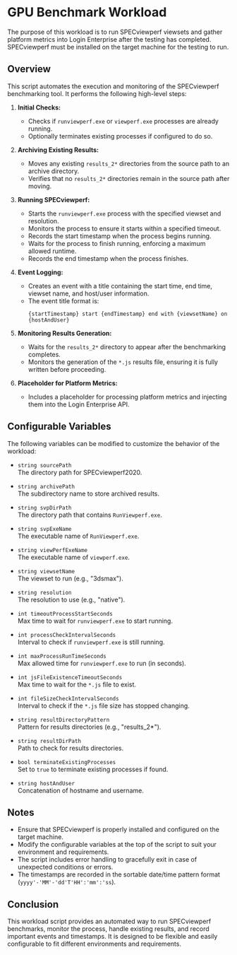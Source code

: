 # GPU Benchmark Workload

The purpose of this workload is to run SPECviewperf viewsets and gather platform metrics into Login Enterprise after the testing has completed. SPECviewperf must be installed on the target machine for the testing to run.

## Overview

This script automates the execution and monitoring of the SPECviewperf benchmarking tool. It performs the following high-level steps:

1. **Initial Checks:**

   - Checks if `runviewperf.exe` or `viewperf.exe` processes are already running.
   - Optionally terminates existing processes if configured to do so.

2. **Archiving Existing Results:**

   - Moves any existing `results_2*` directories from the source path to an archive directory.
   - Verifies that no `results_2*` directories remain in the source path after moving.

3. **Running SPECviewperf:**

   - Starts the `runviewperf.exe` process with the specified viewset and resolution.
   - Monitors the process to ensure it starts within a specified timeout.
   - Records the start timestamp when the process begins running.
   - Waits for the process to finish running, enforcing a maximum allowed runtime.
   - Records the end timestamp when the process finishes.

4. **Event Logging:**

   - Creates an event with a title containing the start time, end time, viewset name, and host/user information.
   - The event title format is:
     ```
     {startTimestamp} start {endTimestamp} end with {viewsetName} on {hostAndUser}
     ```

5. **Monitoring Results Generation:**

   - Waits for the `results_2*` directory to appear after the benchmarking completes.
   - Monitors the generation of the `*.js` results file, ensuring it is fully written before proceeding.

6. **Placeholder for Platform Metrics:**

   - Includes a placeholder for processing platform metrics and injecting them into the Login Enterprise API.

## Configurable Variables

The following variables can be modified to customize the behavior of the workload:

- `string sourcePath`  
  The directory path for SPECviewperf2020.

- `string archivePath`  
  The subdirectory name to store archived results.

- `string svpDirPath`  
  The directory path that contains `RunViewperf.exe`.

- `string svpExeName`  
  The executable name of `RunViewperf.exe`.

- `string viewPerfExeName`  
  The executable name of `viewperf.exe`.

- `string viewsetName`  
  The viewset to run (e.g., "3dsmax").

- `string resolution`  
  The resolution to use (e.g., "native").

- `int timeoutProcessStartSeconds`  
  Max time to wait for `runviewperf.exe` to start running.

- `int processCheckIntervalSeconds`  
  Interval to check if `runviewperf.exe` is still running.

- `int maxProcessRunTimeSeconds`  
  Max allowed time for `runviewperf.exe` to run (in seconds).

- `int jsFileExistenceTimeoutSeconds`  
  Max time to wait for the `*.js` file to exist.

- `int fileSizeCheckIntervalSeconds`  
  Interval to check if the `*.js` file size has stopped changing.

- `string resultDirectoryPattern`  
  Pattern for results directories (e.g., "results_2*").

- `string resultDirPath`  
  Path to check for results directories.

- `bool terminateExistingProcesses`  
  Set to `true` to terminate existing processes if found.

- `string hostAndUser`  
  Concatenation of hostname and username.

## Notes

- Ensure that SPECviewperf is properly installed and configured on the target machine.
- Modify the configurable variables at the top of the script to suit your environment and requirements.
- The script includes error handling to gracefully exit in case of unexpected conditions or errors.
- The timestamps are recorded in the sortable date/time pattern format (`yyyy'-'MM'-'dd'T'HH':'mm':'ss`).

## Conclusion

This workload script provides an automated way to run SPECviewperf benchmarks, monitor the process, handle existing results, and record important events and timestamps. It is designed to be flexible and easily configurable to fit different environments and requirements.
